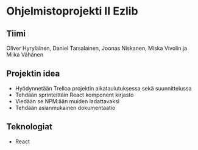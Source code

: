 # Ohjelmistoprojekti II Ezlib

## Tiimi

Oliver Hyryläinen, Daniel Tarsalainen, Joonas Niskanen, Miska Vivolin ja Miika Vähänen

## Projektin idea

- Hyödynnetään Trelloa projektin aikataulutuksessa sekä suunnittelussa
- Tehdään sprinteittäin React komponent kirjasto
- Viedään se NPM:ään muiden ladattavaksi
- Tehdään asianmukainen dokumentaatio

## Teknologiat

- React
